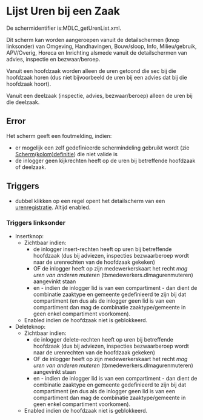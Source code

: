 # Lijst Uren bij een Zaak

De schermidentifier is:MDLC_getUrenList.xml.

Dit scherm kan worden aangeroepen vanuit de detailschermen (knop linksonder) van Omgeving, Handhavingen, Bouw/sloop, Info, Milieu/gebruik, APV/Overig, Horeca en Inrichting alsmede vanuit de detailschermen van advies, inspectie en bezwaar/beroep.

Vanuit een hoofdzaak worden alleen de uren getoond die sec bij die hoofdzaak horen (dus niet bijvoorbeeld de uren bij een advies dat bij die hoofdzaak hoort).

Vanuit een deelzaak (inspectie, advies, bezwaar/beroep) alleen de uren bij die deelzaak.

## Error

Het scherm geeft een foutmelding, indien:

- er mogelijk een zelf gedefinieerde schermindeling gebruikt wordt (zie [Scherm(kolom)definitie](/docs/instellen_inrichten/schermdefinitie.md)) die niet valide is
- de inlogger geen kijkrechten heeft op de uren bij betreffende hoofdzaak of deelzaak.

## Triggers

- dubbel klikken op een regel opent het detailscherm van een [urenregistratie](/docs/probleemoplossing/module_overstijgende_schermen/urenregistratie/detailscherm_urenregistratie.md). Altijd enabled.

### Triggers linksonder

- Insertknop:
  - Zichtbaar indien:
    - de inlogger insert-rechten heeft op uren bij betreffende hoofdzaak (dus bij adviezen, inspecties bezwaarberoep wordt naar de urenrechten van de hoofdzaak gekeken)
    - OF de inlogger heeft op zijn medewerkerskaart het recht _mag uren van anderen muteren_ (tbmedewerkers.dlmagurenmuteren) aangevinkt staan
    - en - indien de inlogger lid is van een compartiment - dan dient de combinatie zaaktype en gemeente gedefinieerd te zijn bij dat compartiment (en dus als de inlogger geen lid is van een compartiment dan mag de combinatie zaaktype/gemeente in geen enkel compartiment voorkomen).
  - Enabled indien de hoofdzaak niet is geblokkeerd.
- Deleteknop:
  - Zichtbaar indien:
    - de inlogger delete-rechten heeft op uren bij betreffende hoofdzaak (dus bij adviezen, inspecties bezwaarberoep wordt naar de urenrechten van de hoofdzaak gekeken)
    - OF de inlogger heeft op zijn medewerkerskaart het recht _mag uren van anderen muteren_ (tbmedewerkers.dlmagurenmuteren) aangevinkt staan
    - en - indien de inlogger lid is van een compartiment - dan dient de combinatie zaaktype en gemeente gedefinieerd te zijn bij dat compartiment (en dus als de inlogger geen lid is van een compartiment dan mag de combinatie zaaktype/gemeente in geen enkel compartiment voorkomen).
  - Enabled indien de hoofdzaak niet is geblokkeerd.
